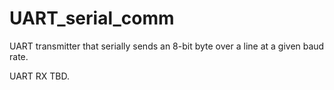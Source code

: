# UART_serial_comm
UART transmitter that serially sends an 8-bit byte over a line at a given baud rate.

UART RX TBD.
